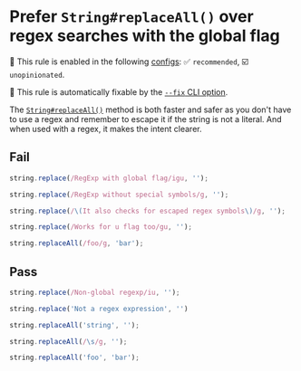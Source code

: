 # Prefer `String#replaceAll()` over regex searches with the global flag

💼 This rule is enabled in the following [configs](https://github.com/sindresorhus/eslint-plugin-unicorn#recommended-config): ✅ `recommended`, ☑️ `unopinionated`.

🔧 This rule is automatically fixable by the [`--fix` CLI option](https://eslint.org/docs/latest/user-guide/command-line-interface#--fix).

<!-- end auto-generated rule header -->
<!-- Do not manually modify this header. Run: `npm run fix:eslint-docs` -->

The [`String#replaceAll()`](https://developer.mozilla.org/en-US/docs/Web/JavaScript/Reference/Global_Objects/String/replaceAll) method is both faster and safer as you don't have to use a regex and remember to escape it if the string is not a literal. And when used with a regex, it makes the intent clearer.

## Fail

```js
string.replace(/RegExp with global flag/igu, '');
```

```js
string.replace(/RegExp without special symbols/g, '');
```

```js
string.replace(/\(It also checks for escaped regex symbols\)/g, '');
```

```js
string.replace(/Works for u flag too/gu, '');
```

```js
string.replaceAll(/foo/g, 'bar');
```

## Pass

```js
string.replace(/Non-global regexp/iu, '');
```

```js
string.replace('Not a regex expression', '')
```

```js
string.replaceAll('string', '');
```

```js
string.replaceAll(/\s/g, '');
```

```js
string.replaceAll('foo', 'bar');
```
